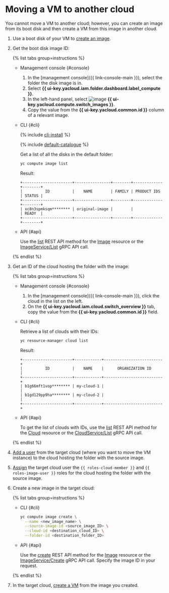 # Moving a VM to another cloud

You cannot move a VM to another cloud; however, you can create an image from its boot disk and then create a VM from this image in another cloud.

1. Use a boot disk of your VM to [create an image](../image-create/create-from-disk.md).
1. Get the boot disk image ID:

   {% list tabs group=instructions %}

   - Management console {#console}

     1. In the [management console]({{ link-console-main }}), select the folder the disk image is in.
     1. Select **{{ ui-key.yacloud.iam.folder.dashboard.label_compute }}**.
     1. In the left-hand panel, select ![image](../../../_assets/console-icons/layers.svg) **{{ ui-key.yacloud.compute.switch_images }}**.
     1. Copy the value from the **{{ ui-key.yacloud.common.id }}** column of a relevant image.

   - CLI {#cli}

     {% include [cli-install](../../../_includes/cli-install.md) %}

     {% include [default-catalogue](../../../_includes/default-catalogue.md) %}

     Get a list of all the disks in the default folder:

     ```bash
     yc compute image list
     ```

     Result:

     ```text
     +----------------------+----------------+--------+-------------+--------+
     |          ID          |    NAME        | FAMILY | PRODUCT IDS | STATUS |
     +----------------------+----------------+--------+-------------+--------+
     | xc8n3spmksqm******** | original-image |        |             | READY  |
     +----------------------+----------------+--------+-------------+--------+
     ```

   - API {#api}

     Use the [list](../../api-ref/Image/list.md) REST API method for the [Image](../../api-ref/Image/index.md) resource or the [ImageService/List](../../api-ref/grpc/Image/list.md) gRPC API call.

   {% endlist %}

1. Get an ID of the cloud hosting the folder with the image:

   {% list tabs group=instructions %}

   - Management console {#console}

     1. In the [management console]({{ link-console-main }}), click the cloud in the list on the left.
     1. On the **{{ ui-key.yacloud.iam.cloud.switch_overview }}** tab, copy the value from the **{{ ui-key.yacloud.common.id }}** field.

   - CLI {#cli}

     Retrieve a list of clouds with their IDs:

     ```bash
     yc resource-manager cloud list
     ```

     Result:

     ```text
     +----------------------+------------+--------------------------+
     |          ID          |    NAME    |      ORGANIZATION ID     |
     +----------------------+------------+--------------------------+
     | b1g66mft1vop******** | my-cloud-1 |                          |
     | b1gd129pp9ha******** | my-cloud-2 |                          |
     +----------------------+------------+--------------------------+
     ```

   - API {#api}

     To get the list of clouds with IDs, use the [list](../../../resource-manager/api-ref/Cloud/list.md) REST API method for the [Cloud](../../../resource-manager/api-ref/Cloud/index.md) resource or the [CloudService/List](../../../resource-manager/api-ref/grpc/Cloud/list.md) gRPC API call.

   {% endlist %}

1. [Add a user](../../../iam/operations/users/create.md) from the target cloud (where you want to move the VM instance) to the cloud hosting the folder with the source image.
1. [Assign](../../../iam/operations/roles/grant.md) the target cloud user the `{{ roles-cloud-member }}` and `{{ roles-image-user }}` roles for the cloud hosting the folder with the source image.
1. Create a new image in the target cloud:

   {% list tabs group=instructions %}

   - CLI {#cli}

     ```bash
     yc compute image create \
       --name <new_image_name> \
       --source-image-id <source_image_ID> \
       --cloud-id <destination_cloud_ID> \
       --folder-id <destination_folder_ID>
     ```

   - API {#api}

     Use the [create](../../api-ref/Image/create.md) REST API method for the [Image](../../api-ref/Image/index.md) resource or the [ImageService/Create](../../api-ref/grpc/Image/create.md) gRPC API call. Specify the image ID in your request.

   {% endlist %}

1. In the target cloud, [create a VM](../vm-create/create-from-user-image.md) from the image you created.
